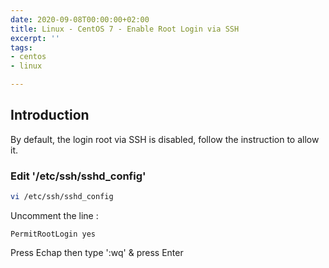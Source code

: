 ```yaml
---
date: 2020-09-08T00:00:00+02:00
title: Linux - CentOS 7 - Enable Root Login via SSH
excerpt: ''
tags:
- centos
- linux

---
```

## Introduction

By default, the login root via SSH is disabled, follow the instruction to allow it.

### Edit '/etc/ssh/sshd_config'

```zsh
vi /etc/ssh/sshd_config
```

Uncomment the line :

```
PermitRootLogin yes
```

Press Echap then type ':wq' & press Enter